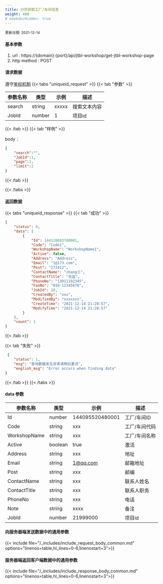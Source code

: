 ```yaml
---
title: 分页获取工厂/车间信息
weight: 400
# GeekdocHidden: true
---
```


<small>更新日期: 2021-12-14</small>

#### 基本参数
1. url : https://{domain}:{port}/api/jtbl-workshop/get-jtbl-workshop-page
2. http method : POST

#### 请求数据
遵守[鉴权机制](/auth/)
{{< tabs "uniqueid_request" >}}
{{< tab "参数" >}} 

|  参数名称   |  类型 |  示例 |  描述 |
|  ----  | ----  | ----  | ----  |
|  search  | string  | xxxxx  | 搜索文本内容 |
|  JobId  | number  | 1  | 项目id |
{{< /tab >}}
{{< tab "样例" >}}


body： 

```json
{
    "search":"",
    "JobId":1,
    "page":1,
    "limit":2
}
```
{{< /tab >}}

{{< /tabs >}}


#### 返回数据


{{< tabs "uniqueid_response" >}}
{{< tab "成功" >}} 
```json
{
    "status": 0,
    "data": [
        {
            "Id": 144128693780001,
            "Code": "Code1",
            "WorkshopName": "WorkshopName1",
            "Active": false,
            "Address": "Address",
            "Email": "1@173.com",
            "Post": "272412",
            "ContactName": "zhang三",
            "ContactTitle": "总监",
            "PhoneNo": "13011192345",
            "FaxNo": "010-12345678",
            "JobId": 10,
            "CreatedBy": "xxx",
            "ModifiedBy": "xxxxxxx",
            "CreateTime": "2021-12-14 21:28:57",
            "ModifyTime": "2021-12-14 21:28:57"
        }
    ],
    "count": 1
}
```   
{{< /tab >}}

{{< tab "失败" >}}
```json
 {
    "status": 1,
    "msg": "查询数据发生异常请稍后重试",
    "english_msg": "Error occurs when finding data"
}
```
{{< /tab >}}
{{< /tabs >}}
#### data 参数

|  参数名称   |  类型 |  示例 |  描述 |
|  ----  | ----  | ----  | ----  |
|  Id  | number  | 144095520480001  | 工厂/车间ID |
|  Code  | string  | xxx  | 工厂/车间代码 |
|  WorkshopName  | string  | xxx  | 工厂/车间名称 |
|  Active  | boolean  | true  |  激活 |
|  Address  | string  | xxx | 地址 |
|  Email  | string  | 1@qq.com | 邮箱地址 |
|  Post  | string  | xxx | 邮编 |
|  ContactName  | string  | xxx | 联系人姓名 |
|  ContactTitle  | string  | xxx | 联系人职务 |
|  PhoneNo  | string  | xxx | 电话 |
|  Note  |  string | xxxx | 备注 |
|  JobId  |  number | 21999000 | 项目id |

#### 向服务器端发送数据中的通用参数
{{< include file="/_includes/include_request_body_common.md"  options="linenos=table,hl_lines=0-6,linenostart=3">}}

#### 服务器端返回客户端数据中的通用参数

{{< include file="/_includes/include_response_body_common.md"  options="linenos=table,hl_lines=0-6,linenostart=3">}}
